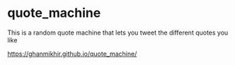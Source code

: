 # quote_machine
This is a random quote machine that lets you tweet the different quotes you like

https://ghanmikhir.github.io/quote_machine/
